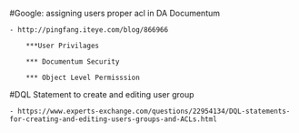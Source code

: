 
#Google: assigning users proper acl in DA Documentum

	- http://pingfang.iteye.com/blog/866966

		***User Privilages

		*** Documentum Security

		*** Object Level Permisssion 


#DQL Statement to create and editing user group

	- https://www.experts-exchange.com/questions/22954134/DQL-statements-for-creating-and-editing-users-groups-and-ACLs.html
